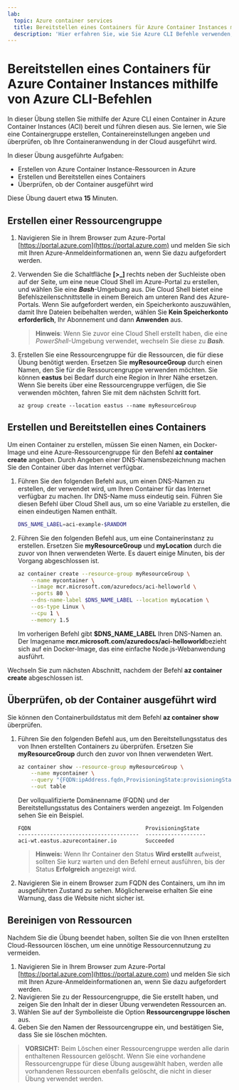 ```yaml
---
lab:
  topic: Azure container services
  title: Bereitstellen eines Containers für Azure Container Instances mithilfe von Azure CLI-Befehlen
  description: 'Hier erfahren Sie, wie Sie Azure CLI Befehle verwenden, um einen Container für Azure Container Instances bereitzustellen.'
---
```


# Bereitstellen eines Containers für Azure Container Instances mithilfe von Azure CLI-Befehlen

In dieser Übung stellen Sie mithilfe der Azure CLI einen Container in Azure Container Instances (ACI) bereit und führen diesen aus. Sie lernen, wie Sie eine Containergruppe erstellen, Containereinstellungen angeben und überprüfen, ob Ihre Containeranwendung in der Cloud ausgeführt wird.

In dieser Übung ausgeführte Aufgaben:

* Erstellen von Azure Container Instance-Ressourcen in Azure
* Erstellen und Bereitstellen eines Containers
* Überprüfen, ob der Container ausgeführt wird

Diese Übung dauert etwa **15** Minuten.

## Erstellen einer Ressourcengruppe

1. Navigieren Sie in Ihrem Browser zum Azure-Portal [https://portal.azure.com](https://portal.azure.com) und melden Sie sich mit Ihren Azure-Anmeldeinformationen an, wenn Sie dazu aufgefordert werden.

1. Verwenden Sie die Schaltfläche **[\>_]** rechts neben der Suchleiste oben auf der Seite, um eine neue Cloud Shell im Azure-Portal zu erstellen, und wählen Sie eine ***Bash***-Umgebung aus. Die Cloud Shell bietet eine Befehlszeilenschnittstelle in einem Bereich am unteren Rand des Azure-Portals. Wenn Sie aufgefordert werden, ein Speicherkonto auszuwählen, damit Ihre Dateien beibehalten werden, wählen Sie **Kein Speicherkonto erforderlich**, Ihr Abonnement und dann **Anwenden** aus.

    > **Hinweis**: Wenn Sie zuvor eine Cloud Shell erstellt haben, die eine *PowerShell*-Umgebung verwendet, wechseln Sie diese zu ***Bash***.

1. Erstellen Sie eine Ressourcengruppe für die Ressourcen, die für diese Übung benötigt werden. Ersetzen Sie **myResourceGroup** durch einen Namen, den Sie für die Ressourcengruppe verwenden möchten. Sie können **eastus** bei Bedarf durch eine Region in Ihrer Nähe ersetzen. Wenn Sie bereits über eine Ressourcengruppe verfügen, die Sie verwenden möchten, fahren Sie mit dem nächsten Schritt fort.

    ```
    az group create --location eastus --name myResourceGroup
    ```

## Erstellen und Bereitstellen eines Containers

Um einen Container zu erstellen, müssen Sie einen Namen, ein Docker-Image und eine Azure-Ressourcengruppe für den Befehl **az container create** angeben. Durch Angeben einer DNS-Namensbezeichnung machen Sie den Container über das Internet verfügbar.

1. Führen Sie den folgenden Befehl aus, um einen DNS-Namen zu erstellen, der verwendet wird, um Ihren Container für das Internet verfügbar zu machen. Ihr DNS-Name muss eindeutig sein. Führen Sie diesen Befehl über Cloud Shell aus, um so eine Variable zu erstellen, die einen eindeutigen Namen enthält.

    ```bash
    DNS_NAME_LABEL=aci-example-$RANDOM
    ```

1. Führen Sie den folgenden Befehl aus, um eine Containerinstanz zu erstellen. Ersetzen Sie **myResourceGroup** und **myLocation** durch die zuvor von Ihnen verwendeten Werte. Es dauert einige Minuten, bis der Vorgang abgeschlossen ist.

    ```bash
    az container create --resource-group myResourceGroup \
        --name mycontainer \
        --image mcr.microsoft.com/azuredocs/aci-helloworld \
        --ports 80 \
        --dns-name-label $DNS_NAME_LABEL --location myLocation \
        --os-type Linux \
        --cpu 1 \
        --memory 1.5 
    ```

    Im vorherigen Befehl gibt **$DNS_NAME_LABEL** Ihren DNS-Namen an. Der Imagename **mcr.microsoft.com/azuredocs/aci-helloworld**bezieht sich auf ein Docker-Image, das eine einfache Node.js-Webanwendung ausführt.

Wechseln Sie zum nächsten Abschnitt, nachdem der Befehl **az container create** abgeschlossen ist.

## Überprüfen, ob der Container ausgeführt wird

Sie können den Containerbuildstatus mit dem Befehl **az container show** überprüfen. 

1. Führen Sie den folgenden Befehl aus, um den Bereitstellungsstatus des von Ihnen erstellten Containers zu überprüfen. Ersetzen Sie **myResourceGroup** durch den zuvor von Ihnen verwendeten Wert.

    ```bash
    az container show --resource-group myResourceGroup \
        --name mycontainer \
        --query "{FQDN:ipAddress.fqdn,ProvisioningState:provisioningState}" \
        --out table 
    ```

    Der vollqualifizierte Domänenname (FQDN) und der Bereitstellungsstatus des Containers werden angezeigt. Im Folgenden sehen Sie ein Beispiel.

    ```
    FQDN                                    ProvisioningState
    --------------------------------------  -------------------
    aci-wt.eastus.azurecontainer.io         Succeeded
    ```

    > **Hinweis:** Wenn Ihr Container den Status **Wird erstellt** aufweist, sollten Sie kurz warten und den Befehl erneut ausführen, bis der Status **Erfolgreich** angezeigt wird.

1. Navigieren Sie in einem Browser zum FQDN des Containers, um ihn im ausgeführten Zustand zu sehen. Möglicherweise erhalten Sie eine Warnung, dass die Website nicht sicher ist.

## Bereinigen von Ressourcen

Nachdem Sie die Übung beendet haben, sollten Sie die von Ihnen erstellten Cloud-Ressourcen löschen, um eine unnötige Ressourcennutzung zu vermeiden.

1. Navigieren Sie in Ihrem Browser zum Azure-Portal [https://portal.azure.com](https://portal.azure.com) und melden Sie sich mit Ihren Azure-Anmeldeinformationen an, wenn Sie dazu aufgefordert werden.
1. Navigieren Sie zu der Ressourcengruppe, die Sie erstellt haben, und zeigen Sie den Inhalt der in dieser Übung verwendeten Ressourcen an.
1. Wählen Sie auf der Symbolleiste die Option **Ressourcengruppe löschen** aus.
1. Geben Sie den Namen der Ressourcengruppe ein, und bestätigen Sie, dass Sie sie löschen möchten.

> **VORSICHT:** Beim Löschen einer Ressourcengruppe werden alle darin enthaltenen Ressourcen gelöscht. Wenn Sie eine vorhandene Ressourcengruppe für diese Übung ausgewählt haben, werden alle vorhandenen Ressourcen ebenfalls gelöscht, die nicht in dieser Übung verwendet werden.
